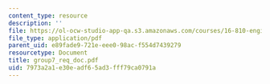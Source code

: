 ```yaml
---
content_type: resource
description: ''
file: https://ol-ocw-studio-app-qa.s3.amazonaws.com/courses/16-810-engineering-design-and-rapid-prototyping-january-iap-2005/7973a2a1e30eadf65ad3fff79ca0791a_group7_req_doc.pdf
file_type: application/pdf
parent_uid: e89fade9-721e-eee0-98ac-f554d7439279
resourcetype: Document
title: group7_req_doc.pdf
uid: 7973a2a1-e30e-adf6-5ad3-fff79ca0791a
---
```

